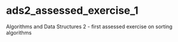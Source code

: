 # ads2_assessed_exercise_1
Algorithms and Data Structures 2 - first assessed exercise on sorting algorithms 
